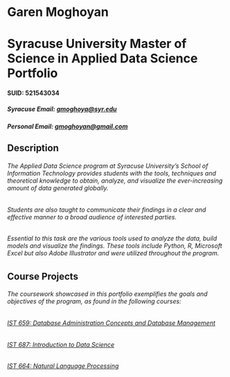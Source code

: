 # Garen Moghoyan
# Syracuse University Master of Science in Applied Data Science Portfolio

#### SUID: 521543034
##### Syracuse Email: gmoghoya@syr.edu
##### Personal Email: gmoghoyan@gmail.com

## Description
###### The Applied Data Science program at Syracuse University’s School of Information Technology provides students with the tools, techniques and theoretical knowledge to obtain, analyze, and visualize the ever-increasing amount of data generated globally. 
###### Students are also taught to communicate their findings in a clear and effective manner to a broad audience of interested parties.
###### Essential to this task are the various tools used to analyze the data, build models and visualize the findings. These tools include Python, R, Microsoft Excel but also Adobe Illustrator and were utilized throughout the program. 

## Course Projects
###### The coursework showcased in this portfolio exemplifies the goals and objectives of the program, as found in the following courses: 
###### [IST 659: Database Administration Concepts and Database Management](/IST659)
###### [IST 687: Introduction to Data Science](/IST687)
###### [IST 664: Natural Language Processing](/IST664)

